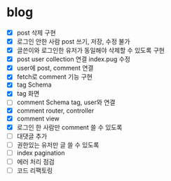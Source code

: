 # blog
- [x] post 삭제 구현
- [x] 로그인 안한 사람 post 쓰기, 저장, 수정 불가
- [x] 글쓴이와 로그인한 유저가 동일해야 삭제할 수 있도록 구현
- [x] post user collection 연결 index.pug 수정
- [x] user에 post, comment 연결
- [x] fetch로 comment 기능 구현
- [x] tag Schema
- [x] tag 화면
- [ ] comment Schema tag, user와 연결
- [x] comment router, controller
- [x] comment view
- [x] 로그인 한 사람만 comment 쓸 수 있도록
- [ ] 대댓글 추가
- [ ] 권한있는 유저만 글 쓸 수 있도록
- [ ] index pagination
- [ ] 에러 처리 점검 
- [ ] 코드 리팩토링
